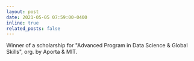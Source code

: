```yaml
---
layout: post
date: 2021-05-05 07:59:00-0400
inline: true
related_posts: false
---
```


Winner of a scholarship for "Advanced Program in Data Science & Global Skills", org. by Aporta & MIT.